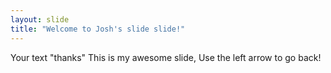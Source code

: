 ```yaml
---
layout: slide
title: "Welcome to Josh's slide slide!"
---
```

Your text "thanks"
This is my awesome slide, 
Use the left arrow to go back!

